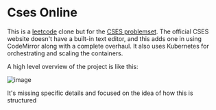 # Cses Online

This is a [leetcode](https://leetcode.com/) clone but for the [CSES problemset](https://cses.fi/problemset/).
The official CSES website doesn't have a built-in text editor, and this adds one
in using CodeMirror along with a complete overhaul. It also uses Kubernetes for
orchestrating and scaling the containers.

A high level overview of the project is like this:

![image](https://github.com/user-attachments/assets/88ba61eb-2735-42ca-a3da-ee9dd91ec42c)

It's missing specific details and focused on the idea of how this is structured
